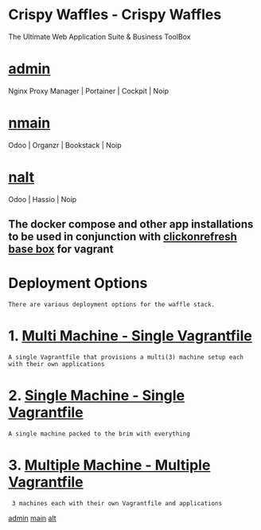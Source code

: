 # Crispy Waffles - Crispy Waffles
The Ultimate Web Application Suite & Business ToolBox

# [admin](https://github.com/clickonrefresh/clickonultimate/tree/clickonadmin)
Nginx Proxy Manager | Portainer | Cockpit | Noip

# [nmain](https://github.com/clickonrefresh/clickonultimate/tree/clickonmain)
Odoo | Organzr | Bookstack | Noip

# [nalt](https://github.com/clickonrefresh/clickonultimate/tree/clickonalt)
Odoo | Hassio | Noip

## The docker compose and other app installations to be used in conjunction with [clickonrefresh base box](https://app.vagrantup.com/clickonrefresh/boxes/clickonrefresh-ubuntu20.04) for vagrant

# Deployment Options
    There are various deployment options for the waffle stack.

# 1. [Multi Machine - Single Vagrantfile](https://github.com/Crispy-Waffles/Waffle-Stack/tree/crispy-waffles/multi-machine)
    A single Vagrantfile that provisions a multi(3) machine setup each with their own applications

# 2. [Single Machine - Single Vagrantfile](https://github.com/Crispy-Waffles/Waffle-Stack/tree/crispy-waffles/single-machine)
    A single machine packed to the brim with everything

# 3. [Multiple Machine - Multiple Vagrantfile](https://github.com/Crispy-Waffles/Waffle-Stack)
     3 machines each with their own Vagrantfile and applications
   [admin](https://github.com/Crispy-Waffles/Waffle-Stack/tree/crispy-waffles/adminapps)
   [main](https://github.com/Crispy-Waffles/Waffle-Stack/tree/crispy-waffles/mainapps)
   [alt](https://github.com/Crispy-Waffles/Waffle-Stack/tree/crispy-waffles/altapps)
 
